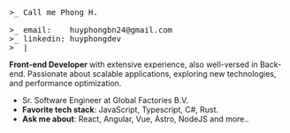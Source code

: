 <pre>
>_ Call me Phong H.

>_ email:    huyphongbn24@gmail.com
>_ linkedin: huyphongdev
>_ |
</pre>

**Front-end Developer** with extensive experience, also well-versed in Back-end. Passionate about scalable applications, exploring new technologies, and performance optimization.

- Sr. Software Engineer at Global Factories B.V.
- **Favorite tech stack**: JavaScript, Typescript, C#, Rust.
- **Ask me about**: React, Angular, Vue, Astro, NodeJS and more..


